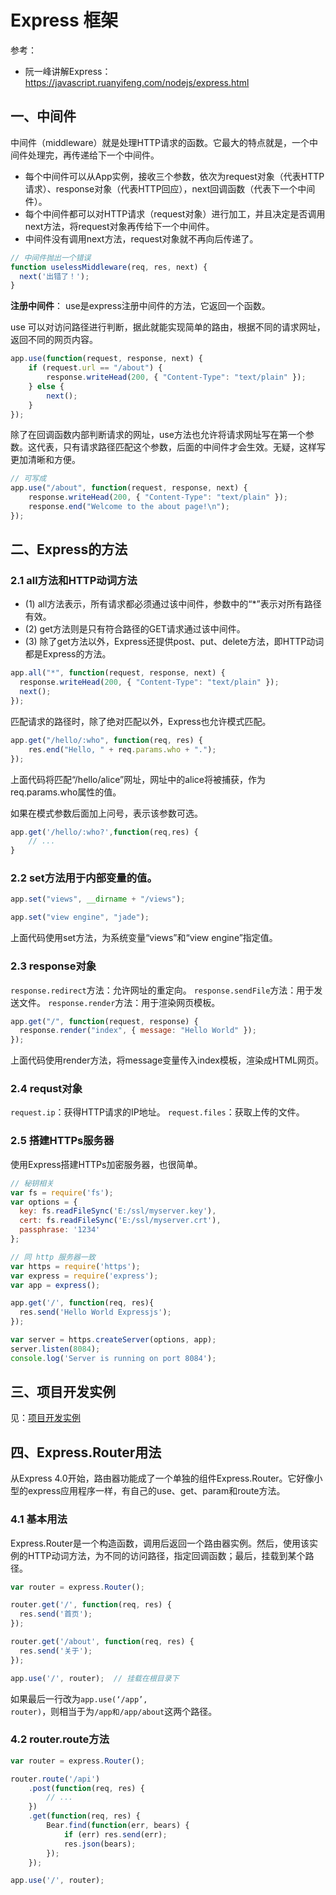 # Express 框架

参考：
* 阮一峰讲解Express：https://javascript.ruanyifeng.com/nodejs/express.html


## 一、中间件
中间件（middleware）就是处理HTTP请求的函数。它最大的特点就是，一个中间件处理完，再传递给下一个中间件。

* 每个中间件可以从App实例，接收三个参数，依次为request对象（代表HTTP请求）、response对象（代表HTTP回应），next回调函数（代表下一个中间件）。
* 每个中间件都可以对HTTP请求（request对象）进行加工，并且决定是否调用next方法，将request对象再传给下一个中间件。
* 中间件没有调用next方法，request对象就不再向后传递了。


```js
// 中间件抛出一个错误
function uselessMiddleware(req, res, next) {
  next('出错了！');
}
```

**注册中间件**：
use是express注册中间件的方法，它返回一个函数。

use 可以对访问路径进行判断，据此就能实现简单的路由，根据不同的请求网址，返回不同的网页内容。
```js
app.use(function(request, response, next) {
    if (request.url == "/about") {
        response.writeHead(200, { "Content-Type": "text/plain" });
    } else {
        next();
    }
});
```

除了在回调函数内部判断请求的网址，use方法也允许将请求网址写在第一个参数。这代表，只有请求路径匹配这个参数，后面的中间件才会生效。无疑，这样写更加清晰和方便。

```js
// 可写成
app.use("/about", function(request, response, next) {
    response.writeHead(200, { "Content-Type": "text/plain" });
    response.end("Welcome to the about page!\n");
});
```

## 二、Express的方法

### 2.1 all方法和HTTP动词方法
* (1) all方法表示，所有请求都必须通过该中间件，参数中的“*”表示对所有路径有效。
* (2) get方法则是只有符合路径的GET请求通过该中间件。
* (3) 除了get方法以外，Express还提供post、put、delete方法，即HTTP动词都是Express的方法。

```js
app.all("*", function(request, response, next) {
  response.writeHead(200, { "Content-Type": "text/plain" });
  next();
});
```

匹配请求的路径时，除了绝对匹配以外，Express也允许模式匹配。
```js
app.get("/hello/:who", function(req, res) {
    res.end("Hello, " + req.params.who + ".");
});
```
上面代码将匹配“/hello/alice”网址，网址中的alice将被捕获，作为req.params.who属性的值。

如果在模式参数后面加上问号，表示该参数可选。
```js
app.get('/hello/:who?',function(req,res) {
    // ...
}    
```


### 2.2 set方法用于内部变量的值。
```js
app.set("views", __dirname + "/views");

app.set("view engine", "jade");
```
上面代码使用set方法，为系统变量“views”和“view engine”指定值。

### 2.3 response对象
<code>response.redirect</code>方法：允许网址的重定向。
<code>response.sendFile</code>方法：用于发送文件。
<code>response.render</code>方法：用于渲染网页模板。
```js
app.get("/", function(request, response) {
  response.render("index", { message: "Hello World" });
});
```
上面代码使用render方法，将message变量传入index模板，渲染成HTML网页。

### 2.4 requst对象
<code>request.ip</code>：获得HTTP请求的IP地址。
<code>request.files</code>：获取上传的文件。

### 2.5 搭建HTTPs服务器
使用Express搭建HTTPs加密服务器，也很简单。
```js
// 秘钥相关
var fs = require('fs');
var options = {
  key: fs.readFileSync('E:/ssl/myserver.key'),
  cert: fs.readFileSync('E:/ssl/myserver.crt'),
  passphrase: '1234'
};

// 同 http 服务器一致
var https = require('https');
var express = require('express');
var app = express();

app.get('/', function(req, res){
  res.send('Hello World Expressjs');
});

var server = https.createServer(options, app);
server.listen(8084);
console.log('Server is running on port 8084');
```

## 三、项目开发实例
见：[项目开发实例](./app.js)

## 四、Express.Router用法
从Express 4.0开始，路由器功能成了一个单独的组件Express.Router。它好像小型的express应用程序一样，有自己的use、get、param和route方法。

### 4.1 基本用法
Express.Router是一个构造函数，调用后返回一个路由器实例。然后，使用该实例的HTTP动词方法，为不同的访问路径，指定回调函数；最后，挂载到某个路径。

```js
var router = express.Router();

router.get('/', function(req, res) {
  res.send('首页');
});

router.get('/about', function(req, res) {
  res.send('关于');
});

app.use('/', router);  // 挂载在根目录下
```

如果最后一行改为<code>app.use(‘/app’, router)</code>，则相当于为<code>/app和/app/about</code>这两个路径。

### 4.2 router.route方法
```js
var router = express.Router();

router.route('/api')
	.post(function(req, res) {
		// ...
	})
	.get(function(req, res) {
		Bear.find(function(err, bears) {
			if (err) res.send(err);
			res.json(bears);
		});
	});

app.use('/', router);
```
